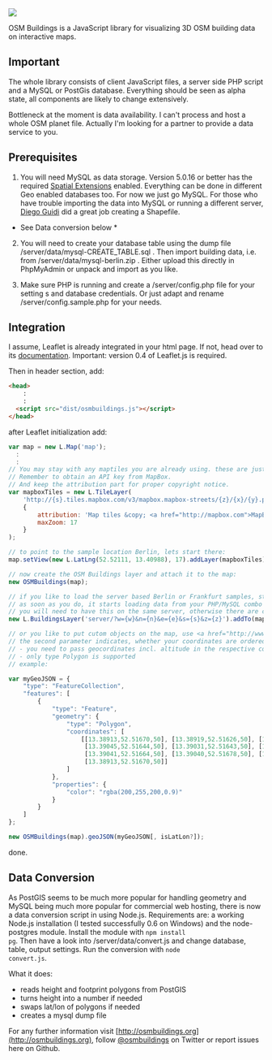 <img src="https://raw.github.com/kekscom/osmbuildings/master/doc/logo.png"/>

OSM Buildings is a JavaScript library for visualizing 3D OSM building data on interactive maps.

## Important

The whole library consists of client JavaScript files, a server side PHP script and a MySQL or PostGis database.
Everything should be seen as alpha state, all components are likely to change extensively.

Bottleneck at the moment is data availability. I can't process and host a whole OSM planet file.
Actually I'm looking for a partner to provide a data service to you.


## Prerequisites

1. You will need MySQL as data storage. Version 5.0.16 or better has the required [Spatial Extensions](http://dev.mysql.com/doc/refman/5.0/en/spatial-extensions.html) enabled.
Everything can be done in different Geo enabled databases too. For now we just go MySQL.
For those who have trouble importing the data into MySQL or running a different server, [Diego Guidi](https://twitter.com/D_Guidi) did a great job creating a Shapefile.

* See Data conversion below *

2. You will need to create your database table using the dump file /server/data/mysql-CREATE_TABLE.sql .
Then import building data, i.e. from /server/data/mysql-berlin.zip . Either upload this directly in PhpMyAdmin or unpack and import as you like.

3. Make sure PHP is running and create a /server/config.php file for your setting s and database credentials.
Or just adapt and rename /server/config.sample.php for your needs.


## Integration

I assume, Leaflet is already integrated in your html page. If not, head over to its [documentation](http://leaflet.cloudmade.com/reference.html).
Important: version 0.4 of Leaflet.js is required.

Then in header section, add:

```html
<head>
    :
    :
  <script src="dist/osmbuildings.js"></script>
</head>
```

after Leaflet initialization add:

```javascript
var map = new L.Map('map');
  :
  :
// You may stay with any maptiles you are already using. these are just my favourites.
// Remember to obtain an API key from MapBox.
// And keep the attribution part for proper copyright notice.
var mapboxTiles = new L.TileLayer(
    'http://{s}.tiles.mapbox.com/v3/mapbox.mapbox-streets/{z}/{x}/{y}.png',
    {
        attribution: 'Map tiles &copy; <a href="http://mapbox.com">MapBox</a>',
        maxZoom: 17
    }
);

// to point to the sample location Berlin, lets start there:
map.setView(new L.LatLng(52.52111, 13.40988), 17).addLayer(mapboxTiles);

// now create the OSM Buildings layer and attach it to the map:
new OSMBuildings(map);

// if you like to load the server based Berlin or Frankfurt samples, start loading use loadData()
// as soon as you do, it starts loading data from your PHP/MySQL combo
// you will need to have this on the same server, otherwise there are cross origin issues
new L.BuildingsLayer('server/?w={w}&n={n}&e={e}&s={s}&z={z}').addTo(map);

// or you like to put cutom objects on the map, use <a href="http://www.geojson.org/geojson-spec.html">GeoJSON</a>
// the second parameter indicates, whether your coordinates are ordered as lat/lon (default) or lon/lat
// - you need to pass geocordinates incl. altitude in the respective coordinates properties.
// - only type Polygon is supported
// example:

var myGeoJSON = {
    "type": "FeatureCollection",
    "features": [
        {
            "type": "Feature",
            "geometry": {
                "type": "Polygon",
                "coordinates": [
                    [[13.38913,52.51670,50], [13.38919,52.51626,50], [13.39047,52.51634,50],
                     [13.39045,52.51644,50], [13.39031,52.51643,50], [13.39028,52.51664,50],
                     [13.39041,52.51664,50], [13.39040,52.51678,50], [13.38913,52.51670,50],
                     [13.38913,52.51670,50]]
                ]
            },
            "properties": {
                "color": "rgba(200,255,200,0.9)"
            }
        }
    ]
};

new OSMBuildings(map).geoJSON(myGeoJSON[, isLatLon?]);
```


done.

## Data Conversion

As PostGIS seems to be much more popular for handling geometry and MySQL being much more popular for commercial web hosting, there is now a data conversion script in using Node.js.
Requirements are: a working Node.js installation (I tested successfully 0.6 on Windows) and the node-postgres module. Install the module with <code>npm install pg</code>.
Then have a look into /server/data/convert.js and change database, table, output settings.
Run the conversion with <code>node convert.js</code>.

What it does:

- reads height and footprint polygons from PostGIS
- turns height into a number if needed
- swaps lat/lon of polygons if needed
- creates a mysql dump file

For any further information visit [http://osmbuildings.org](http://osmbuildings.org), follow [@osmbuildings](https://twitter.com/osmbuildings) on Twitter or report issues here on Github.